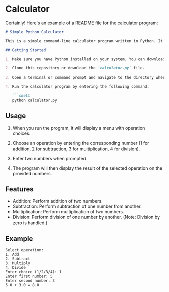 # Calculator
Certainly! Here's an example of a README file for the calculator program:

```markdown
# Simple Python Calculator

This is a simple command-line calculator program written in Python. It performs basic arithmetic operations such as addition, subtraction, multiplication, and division.

## Getting Started

1. Make sure you have Python installed on your system. You can download it from the official website: [Python Downloads](https://www.python.org/downloads/)

2. Clone this repository or download the `calculator.py` file.

3. Open a terminal or command prompt and navigate to the directory where `calculator.py` is located.

4. Run the calculator program by entering the following command:

   ```shell
   python calculator.py
   ```

## Usage

1. When you run the program, it will display a menu with operation choices.

2. Choose an operation by entering the corresponding number (1 for addition, 2 for subtraction, 3 for multiplication, 4 for division).

3. Enter two numbers when prompted.

4. The program will then display the result of the selected operation on the provided numbers.

## Features

- Addition: Perform addition of two numbers.
- Subtraction: Perform subtraction of one number from another.
- Multiplication: Perform multiplication of two numbers.
- Division: Perform division of one number by another. (Note: Division by zero is handled.)

## Example

```
Select operation:
1. Add
2. Subtract
3. Multiply
4. Divide
Enter choice (1/2/3/4): 1
Enter first number: 5
Enter second number: 3
5.0 + 3.0 = 8.0
```
